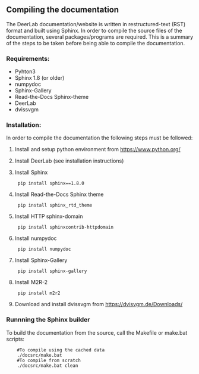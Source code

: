 ## Compiling the documentation

The DeerLab documentation/website is written in restructured-text (RST) format and built using Sphinx. In order to compile the source files of the documentation, several packages/programs are required. This is a summary of the steps to be taken before being able to compile the documentation.

### Requirements: 
  * Pyhton3
  * Sphinx 1.8 (or older)
  * numpydoc
  * Sphinx-Gallery
  * Read-the-Docs Sphinx-theme
  * DeerLab
  * dvissvgm

### Installation:

In order to compile the documentation the following steps must be followed:

1) Install and setup python environment from https://www.python.org/

2) Install DeerLab (see installation instructions)

2) Install Sphinx

        pip install sphinx==1.8.0

3) Install Read-the-Docs Sphinx theme
    
        pip install sphinx_rtd_theme

5) Install HTTP sphinx-domain
    
        pip install sphinxcontrib-httpdomain

6) Install numpydoc
    
        pip install numpydoc

7) Install Sphinx-Gallery
    
        pip install sphinx-gallery
        
8) Install M2R-2
    
        pip install m2r2

9) Download and install dvissvgm from https://dvisvgm.de/Downloads/
		
### Runnning the Sphinx builder


To build the documentation from the source, call the Makefile or make.bat scripts:

        #To compile using the cached data
        ./docsrc/make.bat    
        #To compile from scratch
        ./docsrc/make.bat clean    
